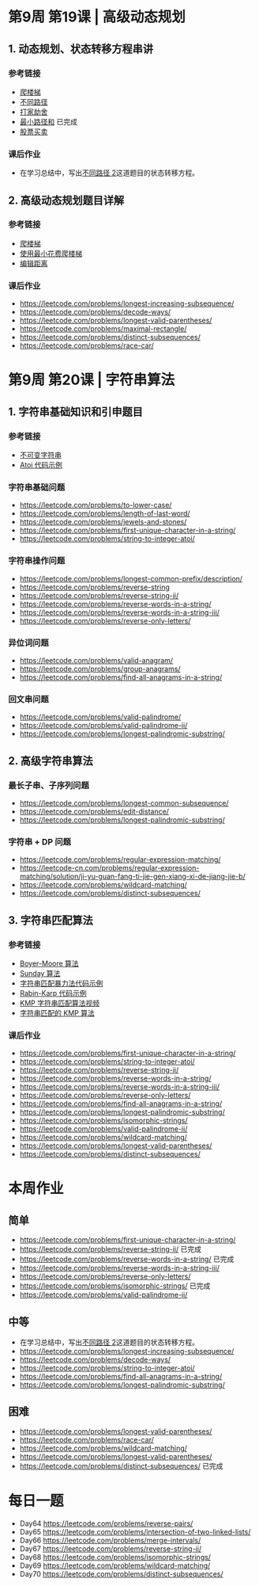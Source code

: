 # 第9周 第19课 | 高级动态规划

## 1. 动态规划、状态转移方程串讲

### 参考链接
- [爬楼梯](https://leetcode.com/problems/climbing-stairs/)
- [不同路径](https://leetcode.com/problems/unique-paths/)
- [打家劫舍](https://leetcode.com/problems/house-robber/)
- [最小路径和](https://leetcode.com/problems/minimum-path-sum/) 已完成
- [股票买卖](https://leetcode.com/problems/best-time-to-buy-and-sell-stock/)
    
### 课后作业
- 在学习总结中，写出[不同路径 2](https://leetcode.com/problems/unique-paths-ii/)这道题目的状态转移方程。

## 2. 高级动态规划题目详解

### 参考链接
- [爬楼梯](https://leetcode.com/problems/climbing-stairs/)
- [使用最小花费爬楼梯](https://leetcode.com/problems/min-cost-climbing-stairs/)
- [编辑距离](https://leetcode.com/problems/edit-distance/)

### 课后作业
- https://leetcode.com/problems/longest-increasing-subsequence/
- https://leetcode.com/problems/decode-ways/
- https://leetcode.com/problems/longest-valid-parentheses/
- https://leetcode.com/problems/maximal-rectangle/
- https://leetcode.com/problems/distinct-subsequences/
- https://leetcode.com/problems/race-car/

# 第9周 第20课 | 字符串算法

## 1. 字符串基础知识和引申题目

### 参考链接
- [不可变字符串](https://lemire.me/blog/2017/07/07/are-your-strings-immutable/)
- [Atoi 代码示例](https://shimo.im/docs/5kykuLmt7a4DdjSP/read)

### 字符串基础问题
- https://leetcode.com/problems/to-lower-case/
- https://leetcode.com/problems/length-of-last-word/
- https://leetcode.com/problems/jewels-and-stones/
- https://leetcode.com/problems/first-unique-character-in-a-string/
- https://leetcode.com/problems/string-to-integer-atoi/

### 字符串操作问题
- https://leetcode.com/problems/longest-common-prefix/description/
- https://leetcode.com/problems/reverse-string
- https://leetcode.com/problems/reverse-string-ii/
- https://leetcode.com/problems/reverse-words-in-a-string/
- https://leetcode.com/problems/reverse-words-in-a-string-iii/
- https://leetcode.com/problems/reverse-only-letters/

### 异位词问题
- https://leetcode.com/problems/valid-anagram/
- https://leetcode.com/problems/group-anagrams/
- https://leetcode.com/problems/find-all-anagrams-in-a-string/

### 回文串问题
- https://leetcode.com/problems/valid-palindrome/
- https://leetcode.com/problems/valid-palindrome-ii/
- https://leetcode.com/problems/longest-palindromic-substring/

## 2. 高级字符串算法

### 最长子串、子序列问题
- https://leetcode.com/problems/longest-common-subsequence/
- https://leetcode.com/problems/edit-distance/
- https://leetcode.com/problems/longest-palindromic-substring/

### 字符串 + DP 问题
- https://leetcode.com/problems/regular-expression-matching/
- https://leetcode-cn.com/problems/regular-expression-matching/solution/ji-yu-guan-fang-ti-jie-gen-xiang-xi-de-jiang-jie-b/
- https://leetcode.com/problems/wildcard-matching/
- https://leetcode.com/problems/distinct-subsequences/

## 3. 字符串匹配算法

### 参考链接
- [Boyer-Moore 算法](https://www.ruanyifeng.com/blog/2013/05/boyer-moore_string_search_algorithm.html)
- [Sunday 算法](https://blog.csdn.net/u012505432/article/details/52210975)
- [字符串匹配暴力法代码示例](https://shimo.im/docs/8G0aJqNL86wWrPUE)
- [Rabin-Karp 代码示例](https://shimo.im/docs/1wnsM7eaZ6Ab9j9M)
- [KMP 字符串匹配算法视频](https://www.bilibili.com/video/av11866460?from=search&seid=17425875345653862171)
- [字符串匹配的 KMP 算法](http://www.ruanyifeng.com/blog/2013/05/Knuth%E2%80%93Morris%E2%80%93Pratt_algorithm.html)

### 课后作业
- https://leetcode.com/problems/first-unique-character-in-a-string/
- https://leetcode.com/problems/string-to-integer-atoi/
- https://leetcode.com/problems/reverse-string-ii/
- https://leetcode.com/problems/reverse-words-in-a-string/
- https://leetcode.com/problems/reverse-words-in-a-string-iii/
- https://leetcode.com/problems/reverse-only-letters/
- https://leetcode.com/problems/find-all-anagrams-in-a-string/
- https://leetcode.com/problems/longest-palindromic-substring/
- https://leetcode.com/problems/isomorphic-strings/
- https://leetcode.com/problems/valid-palindrome-ii/
- https://leetcode.com/problems/wildcard-matching/
- https://leetcode.com/problems/longest-valid-parentheses/
- https://leetcode.com/problems/distinct-subsequences/

# 本周作业

## 简单
- https://leetcode.com/problems/first-unique-character-in-a-string/
- https://leetcode.com/problems/reverse-string-ii/ 已完成
- https://leetcode.com/problems/reverse-words-in-a-string/ 已完成
- https://leetcode.com/problems/reverse-words-in-a-string-iii/
- https://leetcode.com/problems/reverse-only-letters/
- https://leetcode.com/problems/isomorphic-strings/ 已完成
- https://leetcode.com/problems/valid-palindrome-ii/

## 中等
- 在学习总结中，写出[不同路径 2](https://leetcode.com/problems/unique-paths-ii/)这道题目的状态转移方程。
- https://leetcode.com/problems/longest-increasing-subsequence/
- https://leetcode.com/problems/decode-ways/
- https://leetcode.com/problems/string-to-integer-atoi/
- https://leetcode.com/problems/find-all-anagrams-in-a-string/
- https://leetcode.com/problems/longest-palindromic-substring/

## 困难
- https://leetcode.com/problems/longest-valid-parentheses/
- https://leetcode.com/problems/race-car/
- https://leetcode.com/problems/wildcard-matching/
- https://leetcode.com/problems/longest-valid-parentheses/
- https://leetcode.com/problems/distinct-subsequences/ 已完成

# 每日一题
- Day64 https://leetcode.com/problems/reverse-pairs/
- Day65 https://leetcode.com/problems/intersection-of-two-linked-lists/
- Day66 https://leetcode.com/problems/merge-intervals/
- Day67 https://leetcode.com/problems/reverse-string-ii/
- Day68 https://leetcode.com/problems/isomorphic-strings/
- Day69 https://leetcode.com/problems/wildcard-matching/
- Day70 https://leetcode.com/problems/distinct-subsequences/
